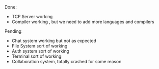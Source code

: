 Done:
- TCP Server working
- Compiler working , but we need to add more languages and compilers

Pending:
- Chat system working but not as expected
- File System sort of working 
- Auth system sort of working
- Terminal sort of working
- Collaboration system, totally crashed for some reason